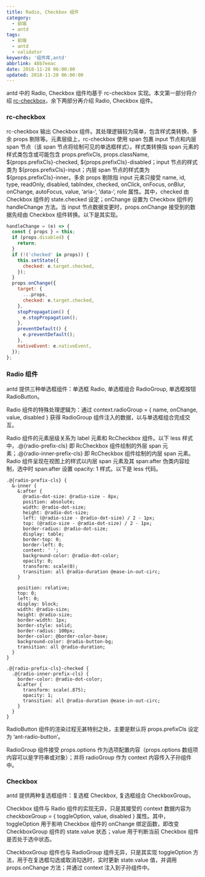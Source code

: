 ```yaml
---
title: Radio, Checkbox 组件
category:
  - 前端
  - antd
tags:
  - 前端
  - antd
  - validator
keywords: '组件库,antd'
abbrlink: 48b7eeac
date: 2018-11-28 06:00:00
updated: 2018-11-28 06:00:00
---
```


antd 中的 Radio, Checkbox 组件均基于 rc-checkbox 实现。本文第一部分将介绍 [rc-checkbox](https://github.com/react-component/checkbox)，余下两部分再介绍 Radio, Checkbox 组件。

### rc-checkbox

rc-checkbox 输出 Checkbox 组件。其处理逻辑较为简单，包含样式类转换、多余 props 剔除等。元素层级上，rc-checkbox 使用 span 包裹 input 节点和内层 span 节点（该 span 节点将绘制可见的单选框样式）。样式类转换指 span 元素的样式类包含或可能包含 props.prefixCls, props.className, ${props.prefixCls}-checked, ${props.prefixCls}-disabled；input 节点的样式类为 ${props.prefixCls}-input；内层 span 节点的样式类为 ${props.prefixCls}-inner。多余 props 剔除指 input 元素只接受 name, id, type, readOnly, disabled, tabIndex, checked, onClick, onFocus, onBlur, onChange, autoFocus, value, ‘aria-‘, ‘data-‘, role 属性。其中，checked 由 Checkbox 组件的 state.checked 设定；onChange 设置为 Checkbox 组件的 handleChange 方法。当 input 节点数据变更时，props.onChange 接受到的数据先经由 Checkbox 组件转换。以下是其实现。

```javascript
handleChange = (e) => {
  const { props } = this;
  if (props.disabled) {
    return;
  }
  if (!('checked' in props)) {
    this.setState({
      checked: e.target.checked,
    });
  }
  props.onChange({
    target: {
      ...props,
      checked: e.target.checked,
    },
    stopPropagation() {
      e.stopPropagation();
    },
    preventDefault() {
      e.preventDefault();
    },
    nativeEvent: e.nativeEvent,
  });
};
```

### Radio 组件

antd 提供三种单选框组件：单选框 Radio, 单选框组合 RadioGroup, 单选框按钮 RadioButton。

Radio 组件的特殊处理逻辑为：通过 context.radioGroup = { name, onChange, value, disabled } 获得 RadioGroup 组件注入的数据，以与单选框组合完成交互。

Radio 组件的元素层级关系为 label 元素和 RcCheckbox 组件。以下 less 样式中，.@{radio-prefix-cls} 即 RcCheckbox 组件绘制的外层 span 元素；.@{radio-inner-prefix-cls} 即 RcCheckbox 组件绘制的内层 span 元素。Radio 组件呈现在视图上的样式以内层 span 元素及其 span:after 伪类内容绘制，选中时 span:after 设置 opacity: 1 样式。以下是 less 代码。

```less
.@{radio-prefix-cls} {
  &-inner {
    &:after {
      @radio-dot-size: @radio-size - 8px;
      position: absolute;
      width: @radio-dot-size;
      height: @radio-dot-size;
      left: (@radio-size - @radio-dot-size) / 2 - 1px;
      top: (@radio-size - @radio-dot-size) / 2 - 1px;
      border-radius: @radio-dot-size;
      display: table;
      border-top: 0;
      border-left: 0;
      content: ' ';
      background-color: @radio-dot-color;
      opacity: 0;
      transform: scale(0);
      transition: all @radio-duration @ease-in-out-circ;
    }

    position: relative;
    top: 0;
    left: 0;
    display: block;
    width: @radio-size;
    height: @radio-size;
    border-width: 1px;
    border-style: solid;
    border-radius: 100px;
    border-color: @border-color-base;
    background-color: @radio-button-bg;
    transition: all @radio-duration;
  }
}

.@{radio-prefix-cls}-checked {
  .@{radio-inner-prefix-cls} {
    border-color: @radio-dot-color;
    &:after {
      transform: scale(.875);
      opacity: 1;
      transition: all @radio-duration @ease-in-out-circ;
    }
  }
}
```

RadioButton 组件的渲染过程无甚特别之处，主要是默认将 props.prefixCls 设定为 ‘ant-radio-button’。

RadioGroup 组件接受 props.options 作为选项配置内容（props.options 数组项内容可以是字符串或对象）；并将 radioGroup 作为 context 内容传入子孙组件中。

### Checkbox

antd 提供两种复选框组件：复选框 Checkbox, 复选框组合 CheckboxGroup。

Checkbox 组件与 Radio 组件的实现无异，只是其接受的 context 数据内容为 checkboxGroup = { toggleOption, value, disabled } 属性。其中，toggleOption 用于影响 Checkbox 组件的 onChange 绑定函数，即改变 CheckboxGroup 组件的 state.value 状态；value 用于判断当前 Checkbox 组件是否处于选中状态。

CheckboxGroup 组件也与 RadioGroup 组件无异，只是其实现 toggleOption 方法，用于在复选框勾选或取消勾选时，实时更新 state.value 值，并调用 props.onChange 方法；并通过 context 注入到子孙组件中。